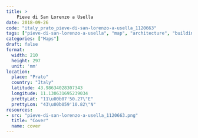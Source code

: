 ```yaml
---
title: > 
    Pieve di San Lorenzo a Usella
date: 2018-09-26
code: "italy_prato_pieve-di-san-lorenzo-a-usella_1120663"
tags: ["pieve-di-san-lorenzo-a-usella", "map", "architecture", "buildings", "Prato", "Italy"]
categories: ["Maps"]
draft: false
format:
  width: 210
  height: 297
  unit: 'mm'
location:
  place: "Prato"
  country: "Italy"
  latitude: 43.98634028307343
  longitude: 11.130631695239034
  prettyLat: "11\u00b07'50.27\"E"
  prettyLon: "43\u00b059'10.82\"N"
resources:
- src: "pieve-di-san-lorenzo-a-usella_1120663.png"
  title: "Cover"
  name: cover
---
```

